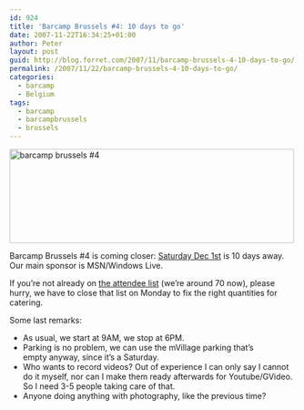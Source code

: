 ```yaml
---
id: 924
title: 'Barcamp Brussels #4: 10 days to go'
date: 2007-11-22T16:34:25+01:00
author: Peter
layout: post
guid: http://blog.forret.com/2007/11/barcamp-brussels-4-10-days-to-go/
permalink: /2007/11/22/barcamp-brussels-4-10-days-to-go/
categories:
  - barcamp
  - Belgium
tags:
  - barcamp
  - barcampbrussels
  - brussels
---
```

[<img  width="500" src="http://farm3.static.flickr.com/2137/2054420483_e0bedc98f9.jpg" alt="barcamp brussels #4" height="165" />](http://www.flickr.com/photos/pforret/2054420483/ "barcamp brussels #4 by PeterForret, on Flickr")

Barcamp Brussels #4 is coming closer: [Saturday Dec 1st](http://www.barcamp.be/blog/2007/11/08/barcamp-4-dec-1-at-mvillage/) is 10 days away. Our main sponsor is MSN/Windows Live.

If you&#8217;re not already on [the attendee list](http://barcampbrussels.wikispaces.com/BarcampBrussels4) (we&#8217;re around 70 now), please hurry, we have to close that list on Monday to fix the right quantities for catering.

Some last remarks:

  * As usual, we start at 9AM, we stop at 6PM. 
  * Parking is no problem, we can use the mVillage parking that&#8217;s empty anyway, since it&#8217;s a Saturday. 
  * Who wants to record videos? Out of experience I can only say I cannot do it myself, nor can I make them ready afterwards for Youtube/GVideo. So I need 3-5 people taking care of that.
  * Anyone doing anything with photography, like the previous time?